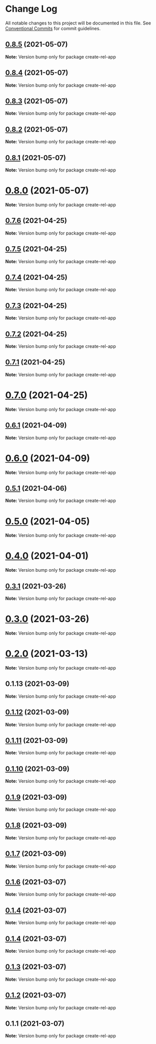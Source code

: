 # Change Log

All notable changes to this project will be documented in this file.
See [Conventional Commits](https://conventionalcommits.org) for commit guidelines.

## [0.8.5](https://github.com/relrun/rel/compare/create-rel-app@0.8.4...create-rel-app@0.8.5) (2021-05-07)

**Note:** Version bump only for package create-rel-app





## [0.8.4](https://github.com/relrun/rel/compare/create-rel-app@0.8.3...create-rel-app@0.8.4) (2021-05-07)

**Note:** Version bump only for package create-rel-app





## [0.8.3](https://github.com/relrun/rel/compare/create-rel-app@0.8.2...create-rel-app@0.8.3) (2021-05-07)

**Note:** Version bump only for package create-rel-app





## [0.8.2](https://github.com/relrun/rel/compare/create-rel-app@0.8.1...create-rel-app@0.8.2) (2021-05-07)

**Note:** Version bump only for package create-rel-app





## [0.8.1](https://github.com/relrun/rel/compare/create-rel-app@0.7.6...create-rel-app@0.8.1) (2021-05-07)

**Note:** Version bump only for package create-rel-app





# [0.8.0](https://github.com/relrun/rel/compare/create-rel-app@0.7.6...create-rel-app@0.8.0) (2021-05-07)

**Note:** Version bump only for package create-rel-app





## [0.7.6](https://github.com/relrun/rel/compare/create-rel-app@0.7.5...create-rel-app@0.7.6) (2021-04-25)

**Note:** Version bump only for package create-rel-app





## [0.7.5](https://github.com/relrun/rel/compare/create-rel-app@0.7.4...create-rel-app@0.7.5) (2021-04-25)

**Note:** Version bump only for package create-rel-app





## [0.7.4](https://github.com/relrun/rel/compare/create-rel-app@0.7.3...create-rel-app@0.7.4) (2021-04-25)

**Note:** Version bump only for package create-rel-app





## [0.7.3](https://github.com/relrun/rel/compare/create-rel-app@0.7.2...create-rel-app@0.7.3) (2021-04-25)

**Note:** Version bump only for package create-rel-app





## [0.7.2](https://github.com/relrun/rel/compare/create-rel-app@0.7.1...create-rel-app@0.7.2) (2021-04-25)

**Note:** Version bump only for package create-rel-app





## [0.7.1](https://github.com/relrun/rel/compare/create-rel-app@0.6.1...create-rel-app@0.7.1) (2021-04-25)

**Note:** Version bump only for package create-rel-app





# [0.7.0](https://github.com/relrun/rel/compare/create-rel-app@0.6.1...create-rel-app@0.7.0) (2021-04-25)

**Note:** Version bump only for package create-rel-app





## [0.6.1](https://github.com/relrun/rel/compare/create-rel-app@0.6.0...create-rel-app@0.6.1) (2021-04-09)

**Note:** Version bump only for package create-rel-app





# [0.6.0](https://github.com/relrun/rel/compare/create-rel-app@0.5.1...create-rel-app@0.6.0) (2021-04-09)

**Note:** Version bump only for package create-rel-app





## [0.5.1](https://github.com/relrun/rel/compare/create-rel-app@0.5.0...create-rel-app@0.5.1) (2021-04-06)

**Note:** Version bump only for package create-rel-app





# [0.5.0](https://github.com/relrun/rel/compare/create-rel-app@0.4.0...create-rel-app@0.5.0) (2021-04-05)

**Note:** Version bump only for package create-rel-app





# [0.4.0](https://github.com/runrel/rel/compare/create-rel-app@0.3.1...create-rel-app@0.4.0) (2021-04-01)

**Note:** Version bump only for package create-rel-app





## [0.3.1](https://github.com/runrel/rel/compare/create-rel-app@0.2.0...create-rel-app@0.3.1) (2021-03-26)

**Note:** Version bump only for package create-rel-app





# [0.3.0](https://github.com/runrel/rel/compare/create-rel-app@0.2.0...create-rel-app@0.3.0) (2021-03-26)

**Note:** Version bump only for package create-rel-app





# [0.2.0](https://github.com/runrel/rel/compare/create-rel-app@0.1.13...create-rel-app@0.2.0) (2021-03-13)

**Note:** Version bump only for package create-rel-app





## 0.1.13 (2021-03-09)

**Note:** Version bump only for package create-rel-app





## [0.1.12](https://github.com/runrel/rel/compare/create-rel-app@0.1.11...create-rel-app@0.1.12) (2021-03-09)

**Note:** Version bump only for package create-rel-app





## [0.1.11](https://github.com/runrel/rel/compare/create-rel-app@0.1.10...create-rel-app@0.1.11) (2021-03-09)

**Note:** Version bump only for package create-rel-app





## [0.1.10](https://github.com/runrel/rel/compare/create-rel-app@0.1.9...create-rel-app@0.1.10) (2021-03-09)

**Note:** Version bump only for package create-rel-app





## [0.1.9](https://github.com/runrel/rel/compare/create-rel-app@0.1.8...create-rel-app@0.1.9) (2021-03-09)

**Note:** Version bump only for package create-rel-app





## [0.1.8](https://github.com/runrel/rel/compare/create-rel-app@0.1.7...create-rel-app@0.1.8) (2021-03-09)

**Note:** Version bump only for package create-rel-app





## [0.1.7](https://github.com/runrel/rel/compare/create-rel-app@0.1.6...create-rel-app@0.1.7) (2021-03-09)

**Note:** Version bump only for package create-rel-app





## [0.1.6](https://github.com/runrel/rel/compare/create-rel-app@0.1.4...create-rel-app@0.1.6) (2021-03-07)

**Note:** Version bump only for package create-rel-app





## [0.1.4](https://github.com/runrel/rel/compare/create-rel-app@0.1.4...create-rel-app@0.1.4) (2021-03-07)

**Note:** Version bump only for package create-rel-app





## [0.1.4](https://github.com/runrel/rel/compare/create-rel-app@0.1.3...create-rel-app@0.1.4) (2021-03-07)

**Note:** Version bump only for package create-rel-app





## [0.1.3](https://github.com/runrel/rel/compare/create-rel-app@0.1.2...create-rel-app@0.1.3) (2021-03-07)

**Note:** Version bump only for package create-rel-app





## [0.1.2](https://github.com/runrel/rel/compare/create-rel-app@0.1.1...create-rel-app@0.1.2) (2021-03-07)

**Note:** Version bump only for package create-rel-app





## 0.1.1 (2021-03-07)

**Note:** Version bump only for package create-rel-app
